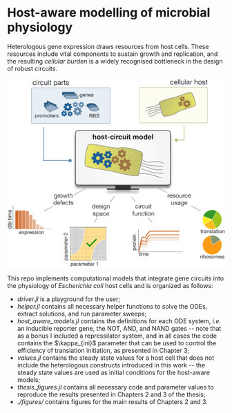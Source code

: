 # Host-aware modelling of microbial physiology

Heterologous gene expression draws resources from host cells. These resources include vital components to sustain growth and replication, and the resulting *cellular burden* is a widely recognised bottleneck in the design of robust circuits. 

![Host-circuit modelling](./host_circuit_mdl.png)

This repo implements computational models that integrate gene circuits into the physiology of *Escherichia coli* host cells and is organized as follows:
- *driver.jl* is a playground for the user;
- *helper.jl* contains all necessary helper functions to solve the ODEs, extract solutions, and run parameter sweeps;
- *host_aware_models.jl* contains the definitions for each ODE system, *i.e.* an inducible reporter gene, the NOT, AND, and NAND gates -- note that as a bonus I included a repressilator system, and in all cases the code contains the \$\kappa_{ini}\$ parameter that can be used to control the efficiency of translation initiation, as presented in Chapter 3;
- *values.jl* contains the steady state values for a host cell that does not include the heterologous constructs introduced in this work -- the steady state values are used as initial conditions for the host-aware models;
- *thesis_figures.jl* contains all necessary code and parameter values to reproduce the results presented in Chapters 2 and 3 of the thesis;
- *./figures/* contains figures for the main results of Chapters 2 and 3.
